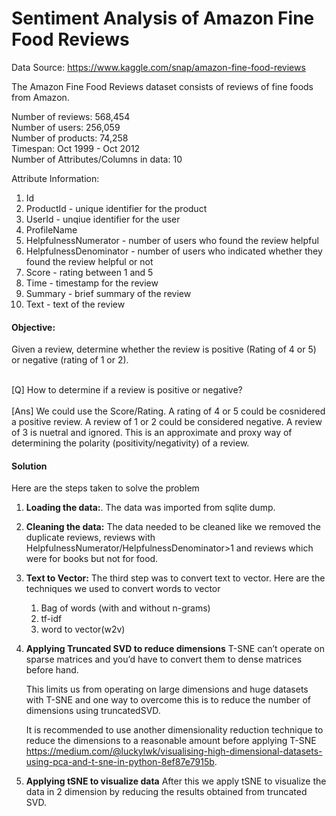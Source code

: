 # Sentiment Analysis of Amazon Fine Food Reviews


Data Source: https://www.kaggle.com/snap/amazon-fine-food-reviews

The Amazon Fine Food Reviews dataset consists of reviews of fine foods from Amazon.<br>

Number of reviews: 568,454<br>
Number of users: 256,059<br>
Number of products: 74,258<br>
Timespan: Oct 1999 - Oct 2012<br>
Number of Attributes/Columns in data: 10 

Attribute Information:

1. Id
2. ProductId - unique identifier for the product
3. UserId - unqiue identifier for the user
4. ProfileName
5. HelpfulnessNumerator - number of users who found the review helpful
6. HelpfulnessDenominator - number of users who indicated whether they found the review helpful or not
7. Score - rating between 1 and 5
8. Time - timestamp for the review
9. Summary - brief summary of the review
10. Text - text of the review


#### Objective:
Given a review, determine whether the review is positive (Rating of 4 or 5) or negative (rating of 1 or 2).

<br>
[Q] How to determine if a review is positive or negative?<br>
<br> 
[Ans] We could use the Score/Rating. A rating of 4 or 5 could be cosnidered a positive review. A review of 1 or 2 could be considered negative. 
A review of 3 is nuetral and ignored. This is an approximate and proxy way of determining the polarity (positivity/negativity) of a review.




#### Solution

Here are the steps taken to solve the problem
1) **Loading the data:**. The data was imported from sqlite dump.

2) **Cleaning the data:**
The data needed to be cleaned like we removed the duplicate reviews,
 reviews with HelpfulnessNumerator/HelpfulnessDenominator>1
and reviews which were for books but not for food.

3) **Text to Vector:** The third step was to convert text to vector. 
Here are the techniques we used to convert words to vector

    1) Bag of words (with and without n-grams)
    2) tf-idf
    3) word to vector(w2v)

4) **Applying Truncated SVD to reduce dimensions**
    T-SNE can’t operate on sparse matrices and you’d have to convert them to dense matrices before hand.
    
    This limits us from operating on large dimensions and huge datasets with T-SNE and one way to overcome this is to reduce the number of dimensions using truncatedSVD.

    
    It is recommended to use another dimensionality reduction 
    technique to reduce the dimensions to a reasonable amount 
    before applying T-SNE
    https://medium.com/@luckylwk/visualising-high-dimensional-datasets-using-pca-and-t-sne-in-python-8ef87e7915b.
    
5) **Applying tSNE to visualize data**
After this we apply tSNE to visualize the data in 2 dimension by reducing
the results obtained from truncated SVD.
